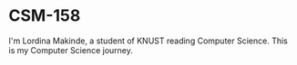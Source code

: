 # CSM-158
I'm Lordina Makinde, a student of KNUST reading Computer Science.
This is my Computer Science journey.
